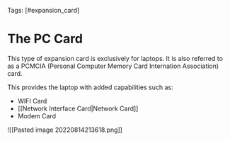 Tags: [#expansion_card]

# The PC Card

This type of expansion card is exclusively for laptops. It is also referred to as a PCMCIA (Personal Computer Memory Card Internation Association) card.

This provides the laptop with added capabilities such as:

- WIFI Card
- [[Network Interface Card|Network Card]]
- Modem Card

![[Pasted image 20220814213618.png]]